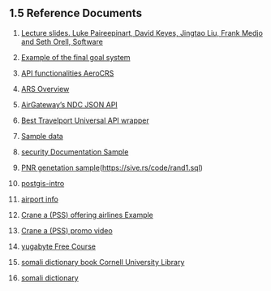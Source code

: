 ## 1.5 Reference Documents

1. [Lecture slides.
   Luke Paireepinart, David Keyes, Jingtao Liu, Frank Medjo and Seth Orell, Software
   ](https://pdfcoffee.com/download/software-requirements-specification-for-airline-flight-booking-system-software-requirements-specification-for-airline-flight-booking-system-pdf-free.html)
1. [Example of the final goal system](https://www.lemax.net/)

1. [API functionalities AeroCRS](https://docs.aerocrs.com/reference/getairlines-1)

1. [ARS Overview ](https://fasrsmall634.weebly.com/disadvantages-of-manual-airline-reservation-system.html)

1. [AirGateway’s NDC JSON API](https://dev-guides.airgateway.net/)

1. [Best Travelport Universal API wrapper](https://github.com/Travelport-Ukraine/uapi-json)

1. [Sample data](http://www.lsv.fr/~sirangel/teaching/dataset/index.html)

1. [security Documentation Sample](https://duffel.com/security)

1. [PNR genetation sample](https://sive.rs/rand1)(<https://sive.rs/code/rand1.sql>)

1. [postgis-intro](https://postgis.net/workshops/zh_Hans/postgis-intro/geography.html)

1. [airport info ](https://www.airportcoder.com/)

1. [Crane a (PSS) offering airlines Example](https://crane.aero/)

1. [Crane a (PSS) promo video ](https://youtu.be/kppIlGPEYT4)

1. [yugabyte Free Course](https://university.yugabyte.com/enrollments)

1. [somali dictionary book Cornell University Library](https://archive.org/details/cu31924026888820/page/143/mode/1up?view=theater)

1. [somali dictionary ](https://www.lexilogos.com/english/somali_dictionary.htm)
